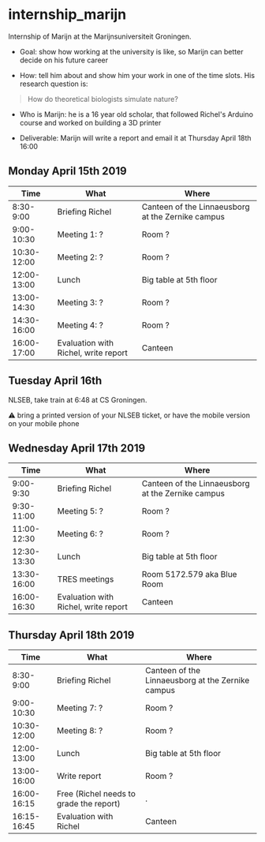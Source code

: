 # internship_marijn

Internship of Marijn at the Marijnsuniversiteit Groningen.

 * Goal: show how working at the university is 
   like, so Marijn can better decide on his future career

 * How: tell him about and show him your work in one of the time slots.
   His research question is:

> How do theoretical biologists simulate nature?

 * Who is Marijn: he is a 16 year old scholar,
   that followed Richel's Arduino course and worked
   on building a 3D printer

 * Deliverable: Marijn will write a report and email it at Thursday
   April 18th 16:00

## Monday April 15th 2019

Time|What|Where
---|---|---
8:30-9:00|Briefing Richel|Canteen of the Linnaeusborg at the Zernike campus
9:00-10:30|Meeting 1: ?|Room ?
10:30-12:00|Meeting 2: ?|Room ?
12:00-13:00|Lunch|Big table at 5th floor
13:00-14:30|Meeting 3: ?|Room ?
14:30-16:00|Meeting 4: ?|Room ?
16:00-17:00|Evaluation with Richel, write report|Canteen

## Tuesday April 16th

NLSEB, take train at 6:48 at CS Groningen.

:warning: bring a printed version of your NLSEB ticket, or have the mobile
version on your mobile phone

## Wednesday April 17th 2019

Time|What|Where
---|---|---
9:00-9:30|Briefing Richel|Canteen of the Linnaeusborg at the Zernike campus
9:30-11:00|Meeting 5: ?|Room ?
11:00-12:30|Meeting 6: ?|Room ?
12:30-13:30|Lunch|Big table at 5th floor
13:30-16:00|TRES meetings|Room 5172.579 aka Blue Room
16:00-16:30|Evaluation with Richel, write report|Canteen

## Thursday April 18th 2019

Time|What|Where
---|---|---
8:30-9:00|Briefing Richel|Canteen of the Linnaeusborg at the Zernike campus
9:00-10:30|Meeting 7: ?|Room ?
10:30-12:00|Meeting 8: ?|Room ?
12:00-13:00|Lunch|Big table at 5th floor
13:00-16:00|Write report|Room ?
16:00-16:15|Free (Richel needs to grade the report)|.
16:15-16:45|Evaluation with Richel|Canteen

